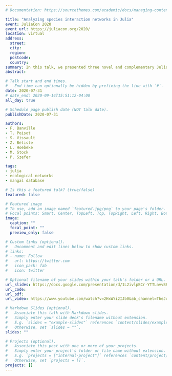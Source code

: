 ```yaml
---
# Documentation: https://sourcethemes.com/academic/docs/managing-content/

title: "Analyzing species interaction networks in Julia"
event: JuliaCon 2020
event_url: https://juliacon.org/2020/
location: virtual
address:
  street:
  city:
  region:
  postcode:
  country:
summary: In this talk, we presented three novel and complementary Julia packages that can handle data on species interactions. These packages can be used to import, simulate, analyze, and visualize all sorts of ecological networks, greatly simplifying the study of this emerging subfield of biology.
abstract:

# Talk start and end times.
#   End time can optionally be hidden by prefixing the line with `#`.
date: 2020-07-31
# date_end: 2020-09-14T15:51:12-04:00
all_day: true

# Schedule page publish date (NOT talk date).
publishDate: 2020-07-31

authors:
- F. Banville
- T. Poisot
- S. Vissault
- Z. Bélisle
- L. Hoebeke
- M. Stock
- P. Szefer

tags:
- julia
- ecological networks
- mangal database

# Is this a featured talk? (true/false)
featured: false

# Featured image
# To use, add an image named `featured.jpg/png` to your page's folder.
# Focal points: Smart, Center, TopLeft, Top, TopRight, Left, Right, BottomLeft, Bottom, BottomRight.
image:
  caption: ""
  focal_point: ""
  preview_only: false

# Custom links (optional).
#   Uncomment and edit lines below to show custom links.
# links:
# - name: Follow
#   url: https://twitter.com
#   icon_pack: fab
#   icon: twitter

# Optional filename of your slides within your talk's folder or a URL.
url_slides: https://docs.google.com/presentation/d/1L2ivlpBCr-YTTLnvvBPPuhfHTxjs-8gpzH4sNyp6sp0/edit#slide=id.p
url_code:
url_pdf:
url_video: https://www.youtube.com/watch?v=2HxWYi2IJb0&ab_channel=TheJuliaProgrammingLanguage

# Markdown Slides (optional).
#   Associate this talk with Markdown slides.
#   Simply enter your slide deck's filename without extension.
#   E.g. `slides = "example-slides"` references `content/slides/example-slides.md`.
#   Otherwise, set `slides = ""`.
slides: ""

# Projects (optional).
#   Associate this post with one or more of your projects.
#   Simply enter your project's folder or file name without extension.
#   E.g. `projects = ["internal-project"]` references `content/project/deep-learning/index.md`.
#   Otherwise, set `projects = []`.
projects: []
---
```

